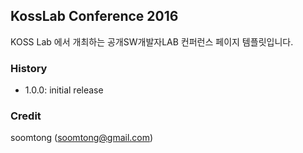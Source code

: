 ## KossLab Conference 2016 

KOSS Lab 에서 개최하는 공개SW개발자LAB 컨퍼런스 페이지 템플릿입니다.

### History

- 1.0.0: initial release

### Credit

soomtong (soomtong@gmail.com)